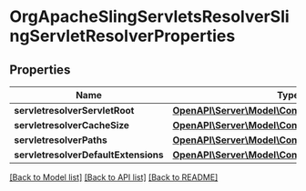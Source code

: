 # OrgApacheSlingServletsResolverSlingServletResolverProperties

## Properties
Name | Type | Description | Notes
------------ | ------------- | ------------- | -------------
**servletresolverServletRoot** | [**OpenAPI\Server\Model\ConfigNodePropertyString**](ConfigNodePropertyString.md) |  | [optional] 
**servletresolverCacheSize** | [**OpenAPI\Server\Model\ConfigNodePropertyInteger**](ConfigNodePropertyInteger.md) |  | [optional] 
**servletresolverPaths** | [**OpenAPI\Server\Model\ConfigNodePropertyArray**](ConfigNodePropertyArray.md) |  | [optional] 
**servletresolverDefaultExtensions** | [**OpenAPI\Server\Model\ConfigNodePropertyArray**](ConfigNodePropertyArray.md) |  | [optional] 

[[Back to Model list]](../README.md#documentation-for-models) [[Back to API list]](../README.md#documentation-for-api-endpoints) [[Back to README]](../README.md)


